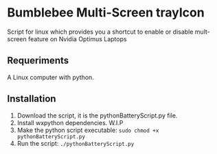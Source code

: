 # Bumblebee Multi-Screen trayIcon

Script for linux which provides you a shortcut to enable or disable mult-screen feature on Nvidia Optimus Laptops

## Requeriments
A Linux computer with python.

## Installation

1. Download the script, it is the pythonBatteryScript.py file.
2. Install wxpython dependencies.
W.I.P
3. Make the python script executable: `sudo chmod +x  pythonBatteryScript.py`
4. Run the script: `./pythonBatteryScript.py`

